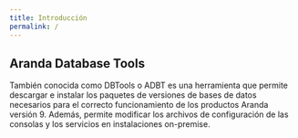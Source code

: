 ```yaml
---
title: Introducción
permalink: /
---
```


## Aranda Database Tools

También conocida como DBTools o ADBT es una herramienta que permite descargar e instalar los paquetes de versiones de bases de datos necesarios para el correcto funcionamiento de los productos Aranda versión 9. Además, permite modificar los archivos de configuración de las consolas y los servicios en instalaciones on-premise.
